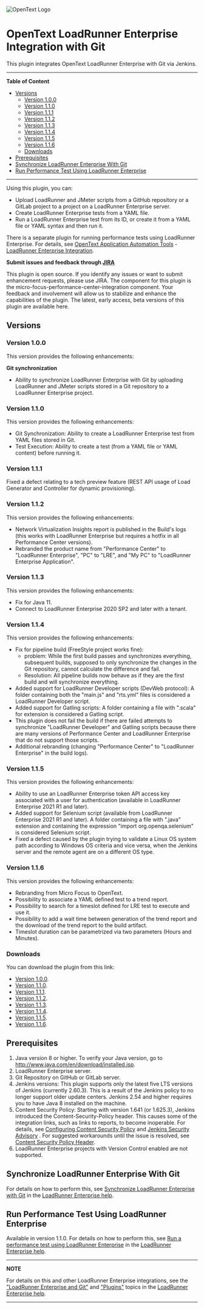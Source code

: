 ![OpenText Logo](https://upload.wikimedia.org/wikipedia/commons/1/1b/OpenText_logo.svg)
# OpenText LoadRunner Enterprise Integration with Git
This plugin integrates OpenText LoadRunner Enterprise with Git via Jenkins.

---
**Table of Content**

  * [Versions](#versions)
    + [Version 1.0.0](#version-100)
    + [Version 1.1.0](#version-110)
    + [Version 1.1.1](#version-111)
    + [Version 1.1.2](#version-112)
    + [Version 1.1.3](#version-113)
    + [Version 1.1.4](#version-114)
    + [Version 1.1.5](#version-115)
    + [Version 1.1.6](#version-116)
    + [Downloads](#downloads)
  * [Prerequisites](#prerequisites)
  * [Synchronize LoadRunner Enterprise With Git](#synchronize-loadrunner-enterprise-with-git)
  * [Run Performance Test Using LoadRunner Enterprise](#run-performance-test-using-loadrunner-enterprise)

---
  
Using this plugin, you can:
- Upload LoadRunner and JMeter scripts from a GitHub repository or a GitLab project to a project on a LoadRunner Enterprise server.
- Create LoadRunner Enterprise tests from a YAML file.
- Run a LoadRunner Enterprise test from its ID, or create it from a YAML file or YAML syntax and then run it.

There is a separate plugin for running performance tests using LoadRunner Enterprise. For details, see [OpenText Application Automation Tools](https://wiki.jenkins.io/display/JENKINS/Micro+Focus+Application+Automation+Tools) - [LoadRunner Enterprise Integration](https://wiki.jenkins.io/display/JENKINS/Performance+Center+Integration).

**Submit issues and feedback through [JIRA](https://issues.jenkins-ci.org/browse/JENKINS-36795?jql=project%20%3D%20JENKINS%20AND%20component%20%3D%20micro-focus-performance-center-integration)**

This plugin is open source. If you identify any issues or want to submit enhancement requests, please use JIRA. The component for this plugin is the micro-focus-performance-center-integration component. Your feedback and involvement will allow us to stabilize and enhance the capabilities of the plugin. The latest, early access, beta versions of this plugin are available here. 
## Versions

### Version 1.0.0
This version provides the following enhancements:

**Git synchronization**

- Ability to synchronize LoadRunner Enterprise with Git by uploading LoadRunner and JMeter scripts stored in a Git repository to a LoadRunner Enterprise project.

### Version 1.1.0
This version provides the following enhancements:
- Git Synchronization: Ability to create a LoadRunner Enterprise test from YAML files stored in Git.
- Test Execution: Ability to create a test (from a YAML file or YAML content) before running it.

### Version 1.1.1
Fixed a defect relating to a tech preview feature (REST API usage of Load Generator and Controller for dynamic provisioning).

### Version 1.1.2
This version provides the following enhancements:
- Network Virtualization Insights report is published in the Build's logs (this works with LoadRunner Enterprise but requires a hotfix in all Performance Center versions).
- Rebranded the product name from "Performance Center" to "LoadRunner Enterprise", "PC" to "LRE", and "My PC" to "LoadRunner Enterprise Application".

### Version 1.1.3
This version provides the following enhancements:
- Fix for Java 11.
- Connect to LoadRunner Enterprise 2020 SP2 and later with a tenant.

### Version 1.1.4
This version provides the following enhancements:
- Fix for pipeline build (FreeStyle project works fine): 
  - problem: While the first build passes and synchronizes everything, subsequent builds, supposed to only synchronize the changes in the Git repository, cannot calculate the difference and fail.
  - Resolution: All pipeline builds now behave as if they are the first build and will synchronize everything.
- Added support for LoadRunner Developer scripts (DevWeb protocol): A folder containing both the "main.js" and "rts.yml" files is considered a LoadRunner Developer script.
- Added support for Gatling scripts: A folder containing a file with ".scala" for extension is considered a Gatling script.
- This plugin does not fail the build if there are failed attempts to synchronize "LoadRunner Developer" and Gatling scripts because there are many versions of Performance Center and LoadRunner Enterprise that do not support those scripts.
- Additional rebranding (changing "Performance Center" to "LoadRunner Enterprise" in the build logs).

### Version 1.1.5
This version provides the following enhancements:
- Ability to use an LoadRunner Enterprise token API access key associated with a user for authentication (available in LoadRunner Enterprise 2021 R1 and later).
- Added support for Selenium script (available from LoadRunner Enterprise 2021 R1 and later). A folder containing a file with ".java" extension and containing the expression "import org.openqa.selenium" is considered Selenium script.
- Fixed a defect caused by the plugin trying to validate a Linux OS system path according to Windows OS criteria and vice versa, when the Jenkins server and the remote agent are on a different OS type.

### Version 1.1.6
This version provides the following enhancements:
- Rebranding from Micro Focus to OpenText.
- Possibility to associate a YAML defined test to a trend report.
- Possibility to search for a timeslot defined for LRE test to execute and use it.
- Possibility to add a wait time between generation of the trend report and the download of the trend report to the build artifact.
- Timeslot duration can be parametrized via two parameters (Hours and Minutes).

### Downloads
You can download the plugin from this link:

- [Version 1.0.0](https://repo.jenkins-ci.org/releases/org/jenkins-ci/plugins/micro-focus-performance-center-integration/1.0.0/micro-focus-performance-center-integration-1.0.0.hpi).
- [Version 1.1.0](https://repo.jenkins-ci.org/releases/org/jenkins-ci/plugins/micro-focus-performance-center-integration/1.1.0/micro-focus-performance-center-integration-1.1.0.hpi).
- [Version 1.1.1](https://repo.jenkins-ci.org/releases/org/jenkins-ci/plugins/micro-focus-performance-center-integration/1.1.1/micro-focus-performance-center-integration-1.1.1.hpi).
- [Version 1.1.2](https://repo.jenkins-ci.org/releases/org/jenkins-ci/plugins/micro-focus-performance-center-integration/1.1.2/micro-focus-performance-center-integration-1.1.2.hpi).
- [Version 1.1.3](https://repo.jenkins-ci.org/releases/org/jenkins-ci/plugins/micro-focus-performance-center-integration/1.1.3/micro-focus-performance-center-integration-1.1.3.hpi).
- [Version 1.1.4](https://repo.jenkins-ci.org/releases/org/jenkins-ci/plugins/micro-focus-performance-center-integration/1.1.4/micro-focus-performance-center-integration-1.1.4.hpi).
- [Version 1.1.5](https://repo.jenkins-ci.org/releases/org/jenkins-ci/plugins/micro-focus-performance-center-integration/1.1.5/micro-focus-performance-center-integration-1.1.5.hpi).
- [Version 1.1.6](https://repo.jenkins-ci.org/releases/org/jenkins-ci/plugins/micro-focus-performance-center-integration/1.1.6/micro-focus-performance-center-integration-1.1.6.hpi).

## Prerequisites
1. Java version 8 or higher. To verify your Java version, go to http://www.java.com/en/download/installed.jsp.
2. LoadRunner Enterprise server.
3. Git Repository on GitHub or GitLab server.
4. Jenkins versions: This plugin supports only the latest five LTS versions of Jenkins (currently 2.60.3). This is a result of the Jenkins policy to no longer support older update centers. Jenkins 2.54 and higher requires you to have Java 8 installed on the machine.
5. Content Security Policy: Starting with version 1.641 (or 1.625.3), Jenkins introduced the Content-Security-Policy header. This causes some of the integration links, such as links to reports, to become inoperable. For details, see [Configuring Content Security Policy](https://wiki.jenkins.io/display/JENKINS/Configuring+Content+Security+Policy) and [Jenkins Security Advisory](https://jenkins.io/security/advisory/2015-12-09/) . For suggested workarounds until the issue is resolved, see [Content Security Policy Header](https://wiki.jenkins.io/display/JENKINS/Micro+Focus+Application+Automation+Tools#MicroFocusApplicationAutomationTools-ContentSecurityPolicyHeader).
6. LoadRunner Enterprise projects with Version Control enabled are not supported.

## Synchronize LoadRunner Enterprise With Git
For details on how to perform this, see [Synchronize LoadRunner Enterprise with Git](https://admhelp.microfocus.com/pc/en/latest/online_help/Content/PC/Sync_PC_with_Git.htm) in the [LoadRunner Enterprise help](https://admhelp.microfocus.com/lre).

## Run Performance Test Using LoadRunner Enterprise
Available in version 1.1.0. For details on how to perform this, see [Run a performance test using LoadRunner Enterprise](https://admhelp.microfocus.com/pc/en/latest/online_help/Content/PC/Run_test_using_PC.htm) in the [LoadRunner Enterprise help](https://admhelp.microfocus.com/lre).

---
**NOTE** 

For details on this and other LoadRunner Enterprise integrations, see the ["LoadRunner Enterprise and Git"](https://admhelp.microfocus.com/pc/en/latest/online_help/Content/PC/Git-integration.htm) and ["Plugins"](https://admhelp.microfocus.com/pc/en/latest/online_help/Content/PC/Performance-Center-Plugins.htm) topics in the [LoadRunner Enterprise help](https://admhelp.microfocus.com/lre).

---